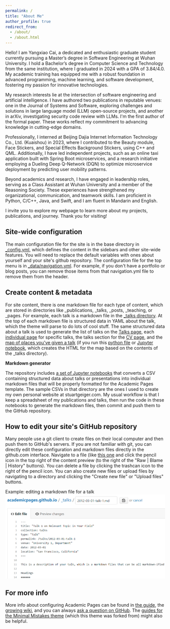 ```yaml
---
permalink: /
title: "About Me"
author_profile: true
redirect_from: 
  - /about/
  - /about.html
---
```


Hello! I am Yangxiao Cai, a dedicated and enthusiastic graduate student currently pursuing a Master’s degree in Software Engineering at Wuhan University. I hold a Bachelor’s degree in Computer Science and Technology from the same institution, where I graduated in 2024 with a GPA of 3.84/4.0. My academic training has equipped me with a robust foundation in advanced programming, machine learning, and software development, fostering my passion for innovative technologies.

My research interests lie at the intersection of software engineering and artificial intelligence. I have authored two publications in reputable venues: one in the Journal of Systems and Software, exploring challenges and solutions in large language model (LLM) open-source projects, and another in arXiv, investigating security code review with LLMs. I'm the first author of the formal paper. These works reflect my commitment to advancing knowledge in cutting-edge domains.

Professionally, I interned at Beijing Dajia Internet Information Technology Co., Ltd. (Kuaishou) in 2023, where I contributed to the Beauty module, Face Stickers, and Special Effects Background Stickers, using C++ and QML. Additionally, I have led independent projects, such as an online taxi application built with Spring Boot microservices, and a research initiative employing a Dueling Deep Q-Network (DQN) to optimize microservice deployment by predicting user mobility patterns.

Beyond academics and research, I have engaged in leadership roles, serving as a Class Assistant at Wuhan University and a member of the Reasoning Society. These experiences have strengthened my organizational, communication, and teamwork skills. I am proficient in Python, C/C++, Java, and Swift, and I am fluent in Mandarin and English.

I invite you to explore my webpage to learn more about my projects, publications, and journey. Thank you for visiting!

Site-wide configuration
------
The main configuration file for the site is in the base directory in [_config.yml](https://github.com/academicpages/academicpages.github.io/blob/master/_config.yml), which defines the content in the sidebars and other site-wide features. You will need to replace the default variables with ones about yourself and your site's github repository. The configuration file for the top menu is in [_data/navigation.yml](https://github.com/academicpages/academicpages.github.io/blob/master/_data/navigation.yml). For example, if you don't have a portfolio or blog posts, you can remove those items from that navigation.yml file to remove them from the header. 

Create content & metadata
------
For site content, there is one markdown file for each type of content, which are stored in directories like _publications, _talks, _posts, _teaching, or _pages. For example, each talk is a markdown file in the [_talks directory](https://github.com/academicpages/academicpages.github.io/tree/master/_talks). At the top of each markdown file is structured data in YAML about the talk, which the theme will parse to do lots of cool stuff. The same structured data about a talk is used to generate the list of talks on the [Talks page](https://academicpages.github.io/talks), each [individual page](https://academicpages.github.io/talks/2012-03-01-talk-1) for specific talks, the talks section for the [CV page](https://academicpages.github.io/cv), and the [map of places you've given a talk](https://academicpages.github.io/talkmap.html) (if you run this [python file](https://github.com/academicpages/academicpages.github.io/blob/master/talkmap.py) or [Jupyter notebook](https://github.com/academicpages/academicpages.github.io/blob/master/talkmap.ipynb), which creates the HTML for the map based on the contents of the _talks directory).

**Markdown generator**

The repository includes [a set of Jupyter notebooks](https://github.com/academicpages/academicpages.github.io/tree/master/markdown_generator
) that converts a CSV containing structured data about talks or presentations into individual markdown files that will be properly formatted for the Academic Pages template. The sample CSVs in that directory are the ones I used to create my own personal website at stuartgeiger.com. My usual workflow is that I keep a spreadsheet of my publications and talks, then run the code in these notebooks to generate the markdown files, then commit and push them to the GitHub repository.

How to edit your site's GitHub repository
------
Many people use a git client to create files on their local computer and then push them to GitHub's servers. If you are not familiar with git, you can directly edit these configuration and markdown files directly in the github.com interface. Navigate to a file (like [this one](https://github.com/academicpages/academicpages.github.io/blob/master/_talks/2012-03-01-talk-1.md) and click the pencil icon in the top right of the content preview (to the right of the "Raw | Blame | History" buttons). You can delete a file by clicking the trashcan icon to the right of the pencil icon. You can also create new files or upload files by navigating to a directory and clicking the "Create new file" or "Upload files" buttons. 

Example: editing a markdown file for a talk
![Editing a markdown file for a talk](/images/editing-talk.png)

For more info
------
More info about configuring Academic Pages can be found in [the guide](https://academicpages.github.io/markdown/), the [growing wiki](https://github.com/academicpages/academicpages.github.io/wiki), and you can always [ask a question on GitHub](https://github.com/academicpages/academicpages.github.io/discussions). The [guides for the Minimal Mistakes theme](https://mmistakes.github.io/minimal-mistakes/docs/configuration/) (which this theme was forked from) might also be helpful.
